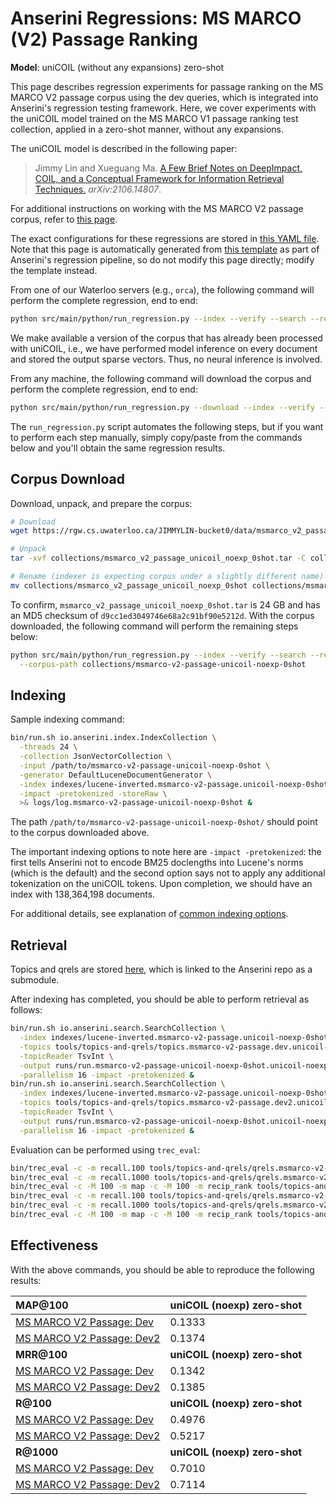 # Anserini Regressions: MS MARCO (V2) Passage Ranking

**Model**: uniCOIL (without any expansions) zero-shot

This page describes regression experiments for passage ranking on the MS MARCO V2 passage corpus using the dev queries, which is integrated into Anserini's regression testing framework.
Here, we cover experiments with the uniCOIL model trained on the MS MARCO V1 passage ranking test collection, applied in a zero-shot manner, without any expansions.

The uniCOIL model is described in the following paper:

> Jimmy Lin and Xueguang Ma. [A Few Brief Notes on DeepImpact, COIL, and a Conceptual Framework for Information Retrieval Techniques.](https://arxiv.org/abs/2106.14807) _arXiv:2106.14807_.

For additional instructions on working with the MS MARCO V2 passage corpus, refer to [this page](../../docs/experiments-msmarco-v2.md).

The exact configurations for these regressions are stored in [this YAML file](../../src/main/resources/regression/msmarco-v2-passage.unicoil-noexp-0shot.cached.yaml).
Note that this page is automatically generated from [this template](../../src/main/resources/docgen/templates/msmarco-v2-passage.unicoil-noexp-0shot.cached.template) as part of Anserini's regression pipeline, so do not modify this page directly; modify the template instead.

From one of our Waterloo servers (e.g., `orca`), the following command will perform the complete regression, end to end:

```bash
python src/main/python/run_regression.py --index --verify --search --regression msmarco-v2-passage.unicoil-noexp-0shot.cached
```

We make available a version of the corpus that has already been processed with uniCOIL, i.e., we have performed model inference on every document and stored the output sparse vectors.
Thus, no neural inference is involved.

From any machine, the following command will download the corpus and perform the complete regression, end to end:

```bash
python src/main/python/run_regression.py --download --index --verify --search --regression msmarco-v2-passage.unicoil-noexp-0shot.cached
```

The `run_regression.py` script automates the following steps, but if you want to perform each step manually, simply copy/paste from the commands below and you'll obtain the same regression results.

## Corpus Download

Download, unpack, and prepare the corpus:

```bash
# Download
wget https://rgw.cs.uwaterloo.ca/JIMMYLIN-bucket0/data/msmarco_v2_passage_unicoil_noexp_0shot.tar -P collections/

# Unpack
tar -xvf collections/msmarco_v2_passage_unicoil_noexp_0shot.tar -C collections/

# Rename (indexer is expecting corpus under a slightly different name)
mv collections/msmarco_v2_passage_unicoil_noexp_0shot collections/msmarco-v2-passage-unicoil-noexp-0shot
```

To confirm, `msmarco_v2_passage_unicoil_noexp_0shot.tar` is 24 GB and has an MD5 checksum of `d9cc1ed3049746e68a2c91bf90e5212d`.
With the corpus downloaded, the following command will perform the remaining steps below:

```bash
python src/main/python/run_regression.py --index --verify --search --regression msmarco-v2-passage.unicoil-noexp-0shot.cached \
  --corpus-path collections/msmarco-v2-passage-unicoil-noexp-0shot
```

## Indexing

Sample indexing command:

```bash
bin/run.sh io.anserini.index.IndexCollection \
  -threads 24 \
  -collection JsonVectorCollection \
  -input /path/to/msmarco-v2-passage-unicoil-noexp-0shot \
  -generator DefaultLuceneDocumentGenerator \
  -index indexes/lucene-inverted.msmarco-v2-passage.unicoil-noexp-0shot/ \
  -impact -pretokenized -storeRaw \
  >& logs/log.msmarco-v2-passage-unicoil-noexp-0shot &
```

The path `/path/to/msmarco-v2-passage-unicoil-noexp-0shot/` should point to the corpus downloaded above.

The important indexing options to note here are `-impact -pretokenized`: the first tells Anserini not to encode BM25 doclengths into Lucene's norms (which is the default) and the second option says not to apply any additional tokenization on the uniCOIL tokens.
Upon completion, we should have an index with 138,364,198 documents.

For additional details, see explanation of [common indexing options](../../docs/common-indexing-options.md).

## Retrieval

Topics and qrels are stored [here](https://github.com/castorini/anserini-tools/tree/master/topics-and-qrels), which is linked to the Anserini repo as a submodule.

After indexing has completed, you should be able to perform retrieval as follows:

```bash
bin/run.sh io.anserini.search.SearchCollection \
  -index indexes/lucene-inverted.msmarco-v2-passage.unicoil-noexp-0shot/ \
  -topics tools/topics-and-qrels/topics.msmarco-v2-passage.dev.unicoil-noexp.0shot.tsv.gz \
  -topicReader TsvInt \
  -output runs/run.msmarco-v2-passage-unicoil-noexp-0shot.unicoil-noexp-0shot-cached_q.topics.msmarco-v2-passage.dev.unicoil-noexp.0shot.txt \
  -parallelism 16 -impact -pretokenized &
bin/run.sh io.anserini.search.SearchCollection \
  -index indexes/lucene-inverted.msmarco-v2-passage.unicoil-noexp-0shot/ \
  -topics tools/topics-and-qrels/topics.msmarco-v2-passage.dev2.unicoil-noexp.0shot.tsv.gz \
  -topicReader TsvInt \
  -output runs/run.msmarco-v2-passage-unicoil-noexp-0shot.unicoil-noexp-0shot-cached_q.topics.msmarco-v2-passage.dev2.unicoil-noexp.0shot.txt \
  -parallelism 16 -impact -pretokenized &
```

Evaluation can be performed using `trec_eval`:

```bash
bin/trec_eval -c -m recall.100 tools/topics-and-qrels/qrels.msmarco-v2-passage.dev.txt runs/run.msmarco-v2-passage-unicoil-noexp-0shot.unicoil-noexp-0shot-cached_q.topics.msmarco-v2-passage.dev.unicoil-noexp.0shot.txt
bin/trec_eval -c -m recall.1000 tools/topics-and-qrels/qrels.msmarco-v2-passage.dev.txt runs/run.msmarco-v2-passage-unicoil-noexp-0shot.unicoil-noexp-0shot-cached_q.topics.msmarco-v2-passage.dev.unicoil-noexp.0shot.txt
bin/trec_eval -c -M 100 -m map -c -M 100 -m recip_rank tools/topics-and-qrels/qrels.msmarco-v2-passage.dev.txt runs/run.msmarco-v2-passage-unicoil-noexp-0shot.unicoil-noexp-0shot-cached_q.topics.msmarco-v2-passage.dev.unicoil-noexp.0shot.txt
bin/trec_eval -c -m recall.100 tools/topics-and-qrels/qrels.msmarco-v2-passage.dev2.txt runs/run.msmarco-v2-passage-unicoil-noexp-0shot.unicoil-noexp-0shot-cached_q.topics.msmarco-v2-passage.dev2.unicoil-noexp.0shot.txt
bin/trec_eval -c -m recall.1000 tools/topics-and-qrels/qrels.msmarco-v2-passage.dev2.txt runs/run.msmarco-v2-passage-unicoil-noexp-0shot.unicoil-noexp-0shot-cached_q.topics.msmarco-v2-passage.dev2.unicoil-noexp.0shot.txt
bin/trec_eval -c -M 100 -m map -c -M 100 -m recip_rank tools/topics-and-qrels/qrels.msmarco-v2-passage.dev2.txt runs/run.msmarco-v2-passage-unicoil-noexp-0shot.unicoil-noexp-0shot-cached_q.topics.msmarco-v2-passage.dev2.unicoil-noexp.0shot.txt
```

## Effectiveness

With the above commands, you should be able to reproduce the following results:

| **MAP@100**                                                                                                  | **uniCOIL (noexp) zero-shot**|
|:-------------------------------------------------------------------------------------------------------------|------------------------------|
| [MS MARCO V2 Passage: Dev](https://microsoft.github.io/msmarco/TREC-Deep-Learning.html)                      | 0.1333                       |
| [MS MARCO V2 Passage: Dev2](https://microsoft.github.io/msmarco/TREC-Deep-Learning.html)                     | 0.1374                       |
| **MRR@100**                                                                                                  | **uniCOIL (noexp) zero-shot**|
| [MS MARCO V2 Passage: Dev](https://microsoft.github.io/msmarco/TREC-Deep-Learning.html)                      | 0.1342                       |
| [MS MARCO V2 Passage: Dev2](https://microsoft.github.io/msmarco/TREC-Deep-Learning.html)                     | 0.1385                       |
| **R@100**                                                                                                    | **uniCOIL (noexp) zero-shot**|
| [MS MARCO V2 Passage: Dev](https://microsoft.github.io/msmarco/TREC-Deep-Learning.html)                      | 0.4976                       |
| [MS MARCO V2 Passage: Dev2](https://microsoft.github.io/msmarco/TREC-Deep-Learning.html)                     | 0.5217                       |
| **R@1000**                                                                                                   | **uniCOIL (noexp) zero-shot**|
| [MS MARCO V2 Passage: Dev](https://microsoft.github.io/msmarco/TREC-Deep-Learning.html)                      | 0.7010                       |
| [MS MARCO V2 Passage: Dev2](https://microsoft.github.io/msmarco/TREC-Deep-Learning.html)                     | 0.7114                       |
